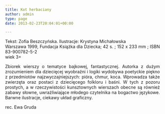 ```yaml
---
title: Kot herbaciany
author: admin
type: page
date: 2013-02-23T20:04:01+00:00

---
```

<p style="text-align: justify;">
  Tekst: Zofia Beszczyńska. Ilustracje: Krystyna Michałowska<br /> Warszawa 1999, Fundacja Książka dla Dziecka; 42 s. ; 152 x 233 mm ; ISBN 83-900782-5-2<br /> wiek 3+
</p>

<p style="text-align: justify;">
  Zbiorek wierszy o tematyce bajkowej, fantastycznej. Autorka z dużym zrozumieniem dla dziecięcej wyobraźni i logiki wydobywa poetyckie piękno z przedmiotów najzwyczajniejszych: pióra, chmur, koca. Wprowadza także zwierzęta oraz postaci z dziecięcego folkloru i baśni. W tych z pozoru prostych, a w rzeczywistości kunsztownych wierszach obecne są również zabawy słowne, uwrażliwiające młodego czytelnika na bogactwo językowe. Barwne ilustracje, ciekawy układ graficzny.
</p>

<p style="text-align: justify;">
  rec. Ewa Gruda
</p>